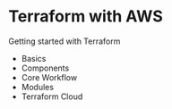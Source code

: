 # Terraform with AWS
Getting started with Terraform
- Basics
- Components
- Core Workflow
- Modules
- Terraform Cloud